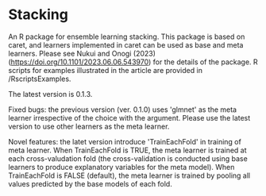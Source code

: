 # Stacking

An R package for ensemble learning stacking. This package is based on caret, and learners implemented in caret can be used as base and meta learners. Please see Nukui and Onogi (2023) (https://doi.org/10.1101/2023.06.06.543970) for the details of the package. R scripts for examples illustrated in the article are provided in /RscriptsExamples.

The latest version is 0.1.3.

Fixed bugs: the previous version (ver. 0.1.0) uses 'glmnet' as the meta learner irrespective of the choice with the argument. Please use the latest version to use other learners as the meta learner.

Novel features: the latet version introduce 'TrainEachFold' in training of meta learner. When TrainEachFold is TRUE, the meta learner is trained at each cross-valudation fold (the cross-validation is conducted using base learners to produce explanatory variables for the meta model). When TrainEachFold is FALSE (default), the meta learner is trained by pooling all values predicted by the base models of each fold.
